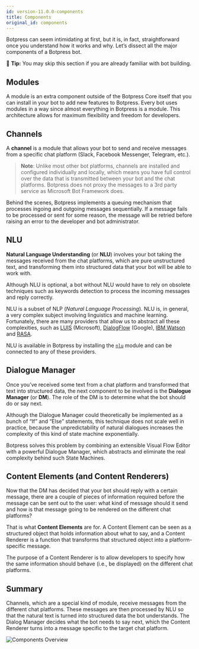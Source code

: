 ```yaml
---
id: version-11.0.0-components
title: Components
original_id: components
---
```


Botpress can seem intimidating at first, but it is, in fact, straightforward once you understand how it works and why. Let’s dissect all the major components of a Botpress bot.

🌟 **Tip:** You may skip this section if you are already familiar with bot building.

## Modules <a class="toc" id="modules" href="#modules"></a>

A module is an extra component outside of the Botpress Core itself that you can install in your bot to add new features to Botpress. Every bot uses modules in a way since almost everything in Botpress is a module. This architecture allows for maximum flexibility and freedom for developers.

## Channels <a class="toc" id="channels" href="#channels"></a>

A **channel** is a module that allows your bot to send and receive messages from a specific chat platform (Slack, Facebook Messenger, Telegram, etc.).

> **Note**: Unlike most other bot platforms, channels are installed and configured individually and locally, which means you have full control over the data that is transmitted between your bot and the chat platforms. Botpress does not proxy the messages to a 3rd party service as Microsoft Bot Framework does.

Behind the scenes, Botpress implements a queuing mechanism that processes ingoing and outgoing messages sequentially. If a message fails to be processed or sent for some reason, the message will be retried before raising an error to the developer and bot administrator.

## NLU <a class="toc" id="nlu" href="#nlu"></a>

**Natural Language Understanding** (or **NLU**) involves your bot taking the messages received from the chat platforms, which are pure unstructured text, and transforming them into structured data that your bot will be able to work with.

Although NLU is optional, a bot without NLU would have to rely on obsolete techniques such as keywords detection to process the incoming messages and reply correctly.

NLU is a subset of NLP (_Natural Language Processing_). NLU is, in general, a very complex subject involving linguistics and machine learning. Fortunately, there are many providers that allow us to abstract all these complexities, such as [LUIS](https://www.luis.ai) (Microsoft), [DialogFlow](https://dialogflow.com/) (Google), [IBM Watson](https://www.ibm.com/watson/services/natural-language-understanding/) and [RASA](https://github.com/RasaHQ/rasa_nlu).

NLU is available in Botpress by installing the [`nlu`](https://github.com/botpress/botpress/tree/master/modules/nlu) module and can be connected to any of these providers.

## Dialogue Manager <a class="toc" id="dialogue" href="#dialogue"></a>

Once you’ve received some text from a chat platform and transformed that text into structured data, the next component to be involved is the **Dialogue Manager** (or **DM**). The role of the DM is to determine what the bot should do or say next.

Although the Dialogue Manager could theoretically be implemented as a bunch of “If” and “Else” statements, this technique does not scale well in practice, because the unpredictability of natural dialogues increases the complexity of this kind of state machine exponentially.

Botpress solves this problem by combining an extensible Visual Flow Editor with a powerful Dialogue Manager, which abstracts and eliminate the real complexity behind such State Machines.

## Content Elements (and Content Renderers) <a class="toc" id="content" href="#content"></a>

Now that the DM has decided that your bot should reply with a certain message, there are a couple of pieces of information required before the message can be sent out to the user: what kind of message should it send and how is that message going to be rendered on the different chat platforms?

That is what **Content Elements** are for. A Content Element can be seen as a structured object that holds information about what to say, and a Content Renderer is a function that transforms that structured object into a platform-specific message.

The purpose of a Content Renderer is to allow developers to specify how the same information should behave (i.e., be displayed) on the different chat platforms.

## Summary

Channels, which are a special kind of module, receive messages from the different chat platforms. These messages are then processed by NLU so that the natural text is turned into structured data the bot understands. The Dialog Manager decides what the bot needs to say next, which the Content Renderer turns into a message specific to the target chat platform.

![Components Overview](assets/components.png)
